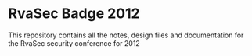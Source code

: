 RvaSec Badge 2012
=================

This repository contains all the notes, design files and documentation for the RvaSec security conference for 2012
